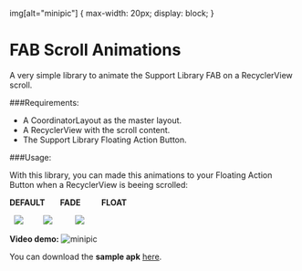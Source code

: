 img[alt="minipic"] { 
  max-width:  20px; 
  display: block;
}
# FAB Scroll Animations
A very simple library to animate the Support Library FAB on a RecyclerView scroll.

###Requirements:

* A CoordinatorLayout as the master layout.
* A RecyclerView with the scroll content.
* The Support Library Floating Action Button.

###Usage:

With this library, you can made this animations to your Floating Action Button when a RecyclerView is beeing scrolled:

**DEFAULT        FADE           FLOAT**

  ![](http://i.imgur.com/qps7rJU.gif)         ![](http://i.imgur.com/eBi91N9.gif)          ![](http://i.imgur.com/jyKygPS.gif)

**Video demo:** ![minipic](http://www.marketingtango.com/wp-content/uploads/2014/02/YouTube-icon-full_color.png)

You can download the **sample apk** [here](http://apkshared.net/1JJ5?d=1).
